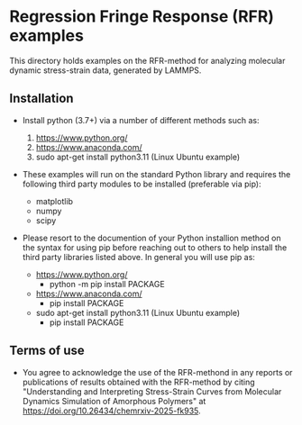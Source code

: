 # Regression Fringe Response (RFR) examples
This directory holds examples on the RFR-method for analyzing molecular dynamic stress-strain data, generated by LAMMPS.

## Installation
- Install python (3.7+) via a number of different methods such as:
  1. https://www.python.org/
  2. https://www.anaconda.com/
  3. sudo apt-get install python3.11 (Linux Ubuntu example)

- These examples will run on the standard Python library and requires the following third party modules to be installed (preferable via pip):
  - matplotlib
  - numpy
  - scipy
- Please resort to the documention of your Python installion method on the syntax for using pip before reaching out to others to help install the third party libraries listed above. In general you will use pip as:
  - https://www.python.org/
    - python -m pip install PACKAGE
  - https://www.anaconda.com/
    - pip install PACKAGE
  - sudo apt-get install python3.11 (Linux Ubuntu example)
    - pip install PACKAGE

## Terms of use
- You agree to acknowledge the use of the RFR-methond in any reports or publications of results obtained with the RFR-method by citing "Understanding and Interpreting Stress-Strain Curves from Molecular Dynamics Simulation of Amorphous Polymers" at https://doi.org/10.26434/chemrxiv-2025-fk935.